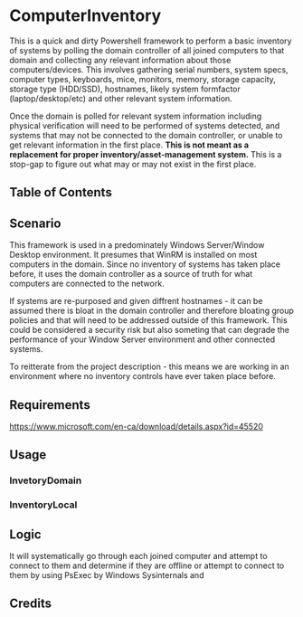 # ComputerInventory
This is a quick and dirty Powershell framework to perform a basic inventory of systems by polling the domain controller of all joined computers to that domain and collecting any relevant information about those computers/devices.  This involves gathering serial numbers, system specs, computer types, keyboards, mice, monitors, memory, storage capacity, storage type (HDD/SSD), hostnames, likely system formfactor (laptop/desktop/etc) and other relevant system information.

Once the domain is polled for relevant system information including physical verification will need to be performed of systems detected, and systems that may not be connected to the domain controller, or unable to get relevant information in the first place. **This is not meant as a replacement for proper inventory/asset-management system.** This is a stop-gap to figure out what may or may not exist in the first place.

## Table of Contents
## Scenario
This framework is used in a predominately Windows Server/Window Desktop environment. It presumes that WinRM is installed on most computers in the domain. Since no inventory of systems has taken place before,  it uses the domain controller as a source of truth for what computers are connected to the network. 

If systems are re-purposed and given diffrent hostnames - it can be assumed there is bloat in the domain controller and therefore bloating group policies and that will need to be addressed outside of this framework.  This could be considered a security risk but also someting that can degrade the performance of your Window Server environment and other connected systems.

To reitterate from the project description - this means we are working in an environment where no inventory controls have ever taken place before.

## Requirements
https://www.microsoft.com/en-ca/download/details.aspx?id=45520

## Usage
### InvetoryDomain
### InventoryLocal

## Logic
It will systematically go through each joined computer and attempt to connect to them and determine if they are offline or attempt to connect to them by using PsExec by Windows Sysinternals and 

## Credits
